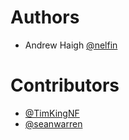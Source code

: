 Authors
=======

* Andrew Haigh [@nelfin](https://github.com/nelfin)

Contributors
============

* [@TimKingNF](https://github.com/TimKingNF)
* [@seanwarren](https://github.com/seanwarren)
